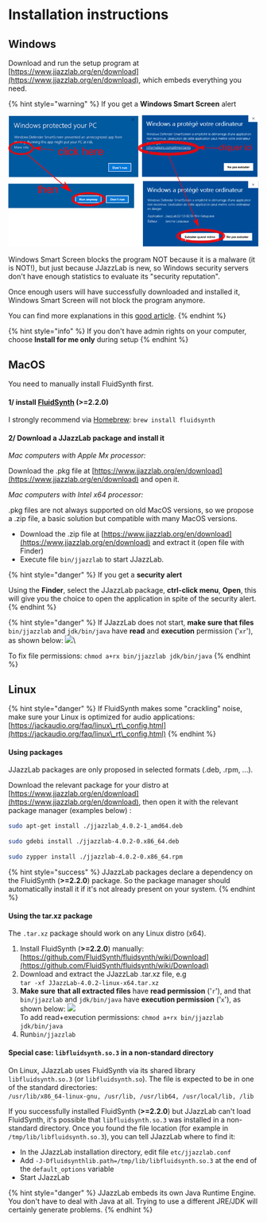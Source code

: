 # Installation instructions

## Windows

Download and run the setup program at [https://www.jjazzlab.org/en/download](https://www.jjazzlab.org/en/download), which embeds everything you need.

{% hint style="warning" %}
If you get a **Windows Smart Screen** alert

<img src=".gitbook/assets/win10smartscreen.png" alt="" data-size="original">&#x20;

Windows Smart Screen blocks the program NOT because it is a malware (it is NOT!), but just because JJazzLab is new, so Windows security servers don't have enough statistics to evaluate its "security reputation".

Once enough users will have successfully downloaded and installed it, Windows Smart Screen will not block the program anymore.

You can find more explanations in this [good article](https://www.digitalcitizen.life/what-smartscreen-filter-how-does-it-work).
{% endhint %}

{% hint style="info" %}
If you don't have admin rights on your computer, choose **Install for me only** during setup
{% endhint %}

## MacOS

You need to manually install FluidSynth first.

#### 1/ install [FluidSynth](https://github.com/FluidSynth/fluidsynth/wiki/Download) (>=2.2.0)

I strongly recommend via [Homebrew](https://brew.sh/): `brew install fluidsynth`

#### 2/ Download a JJazzLab package and install it

_Mac computers with Apple Mx processor:_

Download the .pkg file at [https://www.jjazzlab.org/en/download](https://www.jjazzlab.org/en/download) and open it.



_Mac computers with Intel x64 processor:_

.pkg files are not always supported on old MacOS versions, so we propose a .zip file, a basic solution but compatible with many MacOS versions.

* Download the .zip file at  [https://www.jjazzlab.org/en/download](https://www.jjazzlab.org/en/download) and extract it (open file with Finder)
* Execute file `bin/jjazzlab` to start JJazzLab.

{% hint style="danger" %}
If you get a **security alert**

Using the **Finder**, select the JJazzLab package, **ctrl-click menu**, **Open**, this will give you the choice to open the application in spite of the security alert.
{% endhint %}

{% hint style="danger" %}
If JJazzLab does not start,  **make sure that files** `bin/jjazzlab` and `jdk/bin/java` have **read** and **execution** permission ('`xr`'), as shown below:  ![](<.gitbook/assets/2024-01-03 11\_38\_13-Ubuntu22LTS \[Running] - Oracle VM VirtualBox.png>)\


To fix file permissions: `chmod a+rx bin/jjazzlab jdk/bin/java`
{% endhint %}

## Linux

{% hint style="danger" %}
If FluidSynth makes some "crackling" noise, make sure your Linux is optimized for audio applications: [https://jackaudio.org/faq/linux\_rt\_config.html](https://jackaudio.org/faq/linux\_rt\_config.html)
{% endhint %}

#### Using packages

JJazzLab packages are only proposed in selected formats (.deb, .rpm, ...).&#x20;

Download the relevant package for your distro  at [https://www.jjazzlab.org/en/download](https://www.jjazzlab.org/en/download), then open it with the relevant package manager (examples below) :

```bash
sudo apt-get install ./jjazzlab_4.0.2-1_amd64.deb
```

```sh
sudo gdebi install ./jjazzlab-4.0.2-0.x86_64.deb
```

```bash
sudo zypper install ./jjazzlab-4.0.2-0.x86_64.rpm
```

{% hint style="success" %}
JJazzLab packages declare a dependency on the FluidSynth (**>=2.2.0**) package. So the package manager should automatically install it if it's not already present on your system.
{% endhint %}

#### Using the tar.xz package&#x20;

The `.tar.xz` package should work on any Linux distro (x64).

1. &#x20;Install FluidSynth (**>=2.2.0**) manually: [https://github.com/FluidSynth/fluidsynth/wiki/Download](https://github.com/FluidSynth/fluidsynth/wiki/Download)
2. Download and extract the JJazzLab .tar.xz file, e.g\
   `tar -xf JJazzLab-4.0.2-linux-x64.tar.xz`
3. **Make sure** **that all extracted files** have **read permission** ('`r`'), and that `bin/jjazzlab` and `jdk/bin/java` have **execution permission** ('`x`'), as shown below:  ![](<.gitbook/assets/2024-01-03 11\_38\_13-Ubuntu22LTS \[Running] - Oracle VM VirtualBox.png>)\
   To add read+execution permissions: `chmod a+rx bin/jjazzlab jdk/bin/java`
4. Run`bin/jjazzlab`

#### Special case: `libfluidsynth.so.3` in a non-standard directory

On Linux, JJazzLab uses FluidSynth via its shared library `libfluidsynth.so.3` (or `libfluidsynth.so`). The file is expected to be in one of the standard directories:\
`/usr/lib/x86_64-linux-gnu, /usr/lib, /usr/lib64, /usr/local/lib, /lib`

If you successfully installed FluidSynth (**>=2.2.0**) but JJazzLab can't load FluidSynth, it's possible that `libfluidsynth.so.3` was installed in a non-standard directory. Once you found the file location (for example in `/tmp/lib/libfluidsynth.so.3`), you can tell JJazzLab where to find it:

* In the JJazzLab installation directory, edit file `etc/jjazzlab.conf`
* Add `-J-Dfluidsynthlib.path=/tmp/lib/libfluidsynth.so.3` at the end of the `default_options` variable
* Start JJazzLab

{% hint style="danger" %}
JJazzLab embeds its own Java Runtime Engine. You don't have to deal with Java at all. Trying to use a different JRE/JDK will certainly generate problems.
{% endhint %}

